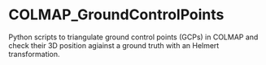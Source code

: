 # COLMAP_GroundControlPoints
Python scripts to triangulate ground control points (GCPs) in COLMAP and check their 3D position agiainst a ground truth with an Helmert transformation.
